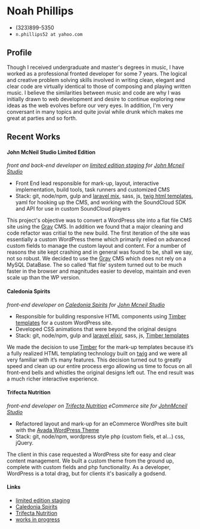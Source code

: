 # Noah Phillips

* (323)899-5350
* `n.phillips52 at yahoo.com`

## Profile

Though I received undergraduate and master's degrees in music, I have worked as a professional fronted developer for some 7 years.  The logical and creative problem solving skills involved in writing clean, elegant and clear code are virtually identical to those of composing and playing written music.  I believe the similarities between music and code are why I was initially drawn to web development and desire to continue exploring new ideas as the web evolves before our very eyes.  In addition, I'm very conversant in many topics and quite jovial while drunk which makes me great at parties and so forth.

## Recent Works

#### John McNeil Studio Limited Edition

*front and back-end developer on [limited edition staging](http://le-grav-test.jmsdevelop.com/) for [John Mcneil Studio](http://www.johnmcneilstudio.com)*

* Front End lead responsible for mark-up, layout, interactive implementation, build tools, task runners and customized CMS
* Stack: git, node/npm, gulp and [laravel mix](https://github.com/JeffreyWay/laravel-mix), sass, js, [twig html templates](http://twig.sensiolabs.org/), yaml for hooking up the CMS, and working with the SoundCloud SDK and API for use in custom SoundCloud players

This project's objective was to convert a WordPress site into a flat file CMS site using the [Grav](https://getgrav.org/) CMS.  In addition we found that a major cleaning and code refactor was critial to the new build. The first iteration of the site was essentially a custom WordPress theme which primarily relied on advanced custom fields to manage the custom layout and content.  For a number of reasons the site kept crashing and in general was found to be, shall we say, not so robust.  We decided to use the [Grav](https://getgrav.org/) CMS which does not rely on a MySQL DataBase.  The so called ‘flat file’ system turned out to be much faster in the browser and magnitudes easier to develop, maintain and even scale up than the WP version.

#### Caledonia Spirits

*front-end developer on [Caledonia Spirits](http://caledoniaspirits.com/) for [John Mcneil Studio](http://www.johnmcneilstudio.com)*

* Responsible for building responsive HTML components using [Timber templates](https://github.com/timber/timber) for a custom WordPress site.
* Developed CSS animations that were beyond the original designs
* Stack: git, node/npm, gulp and [laravel elixir](https://github.com/laravel/elixir), sass, js, [Timber templates](https://github.com/timber/timber)

We made the decision to use [Timber](https://github.com/timber/timber) for the mark-up templates because it’s a fully realized HTML templating technology built on [twig](http://twig.sensiolabs.org/) and we were all very familiar with it’s many features.  This decision turned out to greatly speed and clean up our entire process ergo allowing us time to focus on all front-end bells and whistles the original designs left out.  The end result was a much richer interactive experience.

#### Trifecta Nutrition

*front-end developer on [Trifecta Nutrition](https://www.trifectanutrition.com/) eCommerce site for [JohnMcneil Studio](http://www.johnmcneilstudio.com)*

* Refactored layout and mark-up for an eCommerce WordPres site built with the [Avada WordPress Theme](https://avada.theme-fusion.com/)
* Stack: git, node/npm, wordpress style php (custom fiels, et al...) css, jQuery.

The client in this case requested a WordPress site for easy and clear content management.  We built a custom theme from the ground up, complete with custom fields and php functionality.  As a developer, WordPress is a total drag, but for clients it's basically a godsend.


#### Links

* [limited edition staging](http://le-grav-test.jmsdevelop.com/)
* [Caledonia Spirits](http://caledoniaspirits.com/)
* [Trifecta Nutrition](https://www.trifectanutrition.com/)
* [works in progress](https://github.com/noahphillips)
